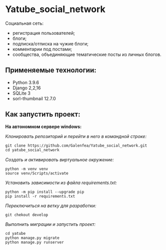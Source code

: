 # Yatube_social_network

Социальная сеть:
- регистрация пользователей;
- блоги;
- подписка/отписка на чужие блоги;
- комментарии под постами;
- сообщества, объединяющие тематические посты из личных блогов.

## Применяемые технологии:

- Python 3.9.6
- Django 2,2,16
- SQLite 3
- sorl-thumbnail 12.7.0

## Как запустить проект:

__На автономном сервере windows:__

_Клонировать репозиторий и перейти в него в командной строке:_
```1
git clone https://github.com/Galenfea/Yatube_social_network.git
cd yatube_social_network
```

_Cоздать и активировать виртуальное окружение:_
```
python -m venv venv
source venv/Scripts/activate
```

_Установить зависимости из файла requirements.txt:_
```
python -m pip install --upgrade pip
pip install -r requirements.txt
```

_Переключиться на ветку для разработки:_
```
git chekout develop
```

_Выполнить миграции и запустить проект:_
```
cd yatube
python manage.py migrate
python manage.py runserver
```
